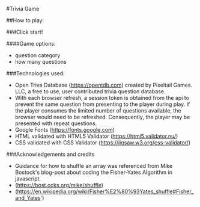 #Trivia Game  

##How to play:  

###Click start!  

####Game options:  
* question category  
* how many questions 

###Technologies used:  
* Open Triva Database (https://opentdb.com) created by Pixeltail Games. LLC, a free to use, user contributed trivia question database.  
 * With each browser refresh, a session token is obtained from the api to prevent the same question from presenting to the player during play. If the player consumes the limited number of questions available, the browser would need to be refreshed. Consequently, the player may be presented with repeat questions.
* Google Fonts (https://fonts.google.com)  
* HTML validated with HTML5 Validator (https://html5.validator.nu/)  
* CSS validated with CSS Validator (https://jigsaw.w3.org/css-validator/)  

###Acknowledgements and credits
* Guidance for how to shuffle an array was referenced from Mike Bostock's blog-post about coding the Fisher-Yates Algorithm in javascript.      
 * (https://bost.ocks.org/mike/shuffle)
 * (https://en.wikipedia.org/wiki/Fisher%E2%80%93Yates_shuffle#Fisher_and_Yates')
